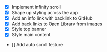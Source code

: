 - [x] Implement infinity scroll
- [x] Shape up styling across the app
- [x] Add an info link with backlink to GitHub
- [x] Add back links to Open Library from images
- [x] Style top banner
- [x] Style main content
- [] Add auto scroll feature 